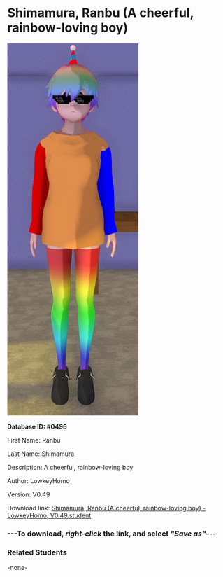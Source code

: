 # Shimamura, Ranbu (A cheerful, rainbow-loving boy)

<img src="../../Files/Images/Shimamura, Ranbu (A cheerful, rainbow-loving boy).png" title="Shimamura, Ranbu (A cheerful, rainbow-loving boy) - LowkeyHomo, V0.49">

**Database ID: #0496**

First Name: Ranbu

Last Name: Shimamura

Description: A cheerful, rainbow-loving boy

Author: LowkeyHomo

Version: V0.49

Download link: <a href="https://raw.githubusercontent.com/Arbiter1223/Daigaku-Gurashi-Custom-Students/master/Files/Student%20Files/Shimamura%2C%20Ranbu%20(A%20cheerful%2C%20rainbow-loving%20boy)%20-%20LowkeyHomo%2C%20V0.49.student">Shimamura, Ranbu (A cheerful, rainbow-loving boy) - LowkeyHomo, V0.49.student</a>

### ---**To download, _right-click_ the link, and select _"Save as"_**---

### Related Students

-none-
